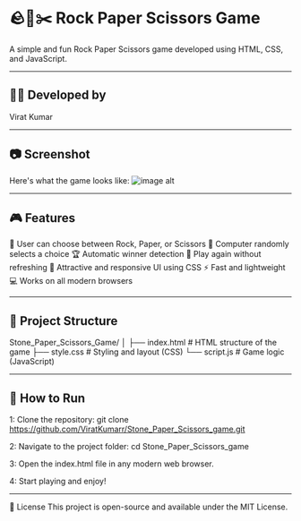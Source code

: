 # 🪨📄✂️ Rock Paper Scissors Game

A simple and fun Rock Paper Scissors game developed using HTML, CSS, and JavaScript.
- - -
## 👨‍💻 Developed by
Virat Kumar
- - -
## 📷 Screenshot
Here's what the game looks like:
![image alt](https://github.com/ViratKumarr/Stone_Paper_Scissors_game/tree/86f866a84e8342408f479f7f550b073942c8ca3e/rock_paper_scissors_virat.png)
- - -
## 🎮 Features

🎯 User can choose between Rock, Paper, or Scissors
🤖 Computer randomly selects a choice
🏆 Automatic winner detection
🔁 Play again without refreshing
🎨 Attractive and responsive UI using CSS
⚡ Fast and lightweight
💻 Works on all modern browsers
- - -
## 📁 Project Structure

Stone_Paper_Scissors_Game/
│
├── index.html    # HTML structure of the game
├── style.css     # Styling and layout (CSS)
└── script.js     # Game logic (JavaScript)
- - -

## 🚀 How to Run
1: Clone the repository:
git clone https://github.com/ViratKumarr/Stone_Paper_Scissors_game.git

2: Navigate to the project folder:
cd Stone_Paper_Scissors_game

3: Open the index.html file in any modern web browser.

4: Start playing and enjoy!
- - -

📃 License
This project is open-source and available under the MIT License.
